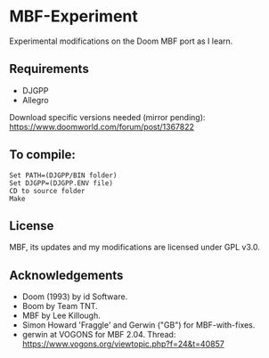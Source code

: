 # MBF-Experiment
Experimental modifications on the Doom MBF port as I learn.

## Requirements

* DJGPP
* Allegro

Download specific versions needed (mirror pending): https://www.doomworld.com/forum/post/1367822

## To compile:

```
Set PATH=(DJGPP/BIN folder)
Set DJGPP=(DJGPP.ENV file)
CD to source folder
Make
```

## License

MBF, its updates and my modifications are licensed under GPL v3.0.

## Acknowledgements

* Doom (1993) by id Software.
* Boom by Team TNT.
* MBF by Lee Killough.
* Simon Howard 'Fraggle' and Gerwin ("GB") for MBF-with-fixes.
* gerwin at VOGONS for MBF 2.04. Thread: https://www.vogons.org/viewtopic.php?f=24&t=40857
